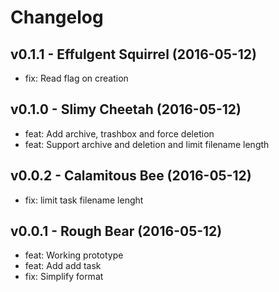Changelog
=========

v0.1.1 - Effulgent Squirrel (2016-05-12) 
----------------------------------------------------------------------

  - fix: Read flag on creation


v0.1.0 - Slimy Cheetah (2016-05-12) 
----------------------------------------------------------------------

  - feat: Add archive, trashbox and force deletion
  - feat: Support archive and deletion and limit filename length


v0.0.2 - Calamitous Bee (2016-05-12) 
----------------------------------------------------------------------

  - fix: limit task filename lenght


v0.0.1 - Rough Bear (2016-05-12) 
----------------------------------------------------------------------

  - feat: Working prototype
  - feat: Add add task
  - fix: Simplify format


